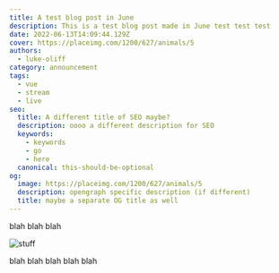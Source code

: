 ```yaml
---
title: A test blog post in June
description: This is a test blog post made in June test test test
date: 2022-06-13T14:09:44.129Z
cover: https://placeimg.com/1200/627/animals/5
authors:
  - luke-oliff
category: announcement
tags:
  - vue
  - stream
  - live
seo:
  title: A different title of SEO maybe?
  description: oooo a different description for SEO
  keywords:
    - keywords
    - go
    - here
  canonical: this-should-be-optional
og:
  image: https://placeimg.com/1200/627/animals/5
  description: opengraph specific description (if different)
  title: maybe a separate OG title as well
---
```


blah blah blah

![stuff](https://placeimg.com/1200/627/animals/5 "blah")

blah blah blah blah blah

